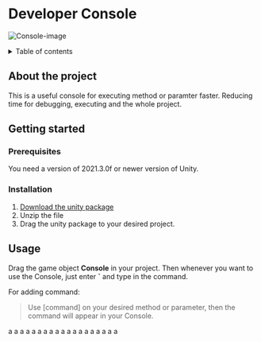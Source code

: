 # Developer Console
![Console-image][console-image]

<details> 
  <summary>Table of contents </summary>
  <ol>
    <li>
      <a href = "#about-the-project"> About the project </a>
    </li>
    <li>
      <a href = "#getting-started"> Getting started </a>
      <ul>
        <li><a href = "#prerequisites"> Prerequisites </a></li>
        <li><a href = "#installation"> Installation </a></li>
      </ul>
    </li>
    <li>
      <a href = "#usage"> Usage </a>
    </li>
  </ol>
</details>

## About the project
  This is a useful console for executing method or paramter faster. Reducing time for debugging, executing and the whole project.

## Getting started
### Prerequisites
  You need a version of 2021.3.0f or newer version of Unity.

### Installation
 1. [Download the unity package][project-link]
 2. Unzip the file
 3. Drag the unity package to your desired project.

## Usage
  Drag the game object **Console** in your project. Then whenever you want to use the Console, just enter **`** and type in the command.
  
  For adding command:
  > Use [command] on your desired method or parameter, then the command will appear in your Console.

a
a
a
a
a
a
a
a
a
a
a
a
a
a
a
a
a
a
a






[project-link]: https://www.facebook.com
[console-image]: https://i.guim.co.uk/img/media/4a7234767dfb1fc2824acaa9cc82ace685500ea3/10_0_1180_708/master/1180.jpg?width=700&quality=85&auto=format&fit=max&s=bc7596412f652c1e36ca10476c78cbb9



